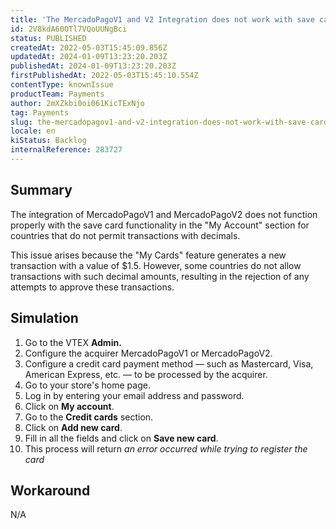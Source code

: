 ```yaml
---
title: 'The MercadoPagoV1 and V2 Integration does not work with save card functionality'
id: 2V8kdA60OTl7VQoUUNgBci
status: PUBLISHED
createdAt: 2022-05-03T15:45:09.856Z
updatedAt: 2024-01-09T13:23:20.203Z
publishedAt: 2024-01-09T13:23:20.203Z
firstPublishedAt: 2022-05-03T15:45:10.554Z
contentType: knownIssue
productTeam: Payments
author: 2mXZkbi0oi061KicTExNjo
tag: Payments
slug: the-mercadopagov1-and-v2-integration-does-not-work-with-save-card-functionality
locale: en
kiStatus: Backlog
internalReference: 283727
---
```


## Summary


The integration of MercadoPagoV1 and MercadoPagoV2 does not function properly with the save card functionality in the "My Account" section for countries that do not permit transactions with decimals.

This issue arises because the "My Cards" feature generates a new transaction with a value of $1.5. However, some countries do not allow transactions with such decimal amounts, resulting in the rejection of any attempts to approve these transactions.


##

## Simulation



1. Go to the VTEX **Admin.**
2. Configure the acquirer MercadoPagoV1 or MercadoPagoV2.
3. Configure a credit card payment method — such as Mastercard, Visa, American Express, etc. — to be processed by the acquirer.
4. Go to your store's home page.
5. Log in by entering your email address and password.
6. Click on **My account**.
7. Go to the **Credit cards** section.
8. Click on **Add new card**.
9. Fill in all the fields and click on **Save new card**.
10. This process will return _an error occurred while trying to register the card_


##

## Workaround


N/A

